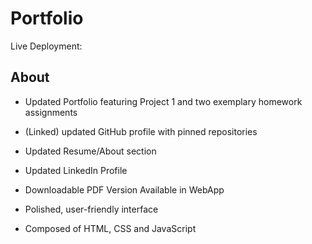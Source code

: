 # Portfolio

Live Deployment: 

## About
* Updated Portfolio featuring Project 1 and two exemplary homework assignments

* (Linked) updated GitHub profile with pinned repositories

* Updated Resume/About section

* Updated LinkedIn Profile

* Downloadable PDF Version Available in WebApp

* Polished, user-friendly interface

* Composed of HTML, CSS and JavaScript